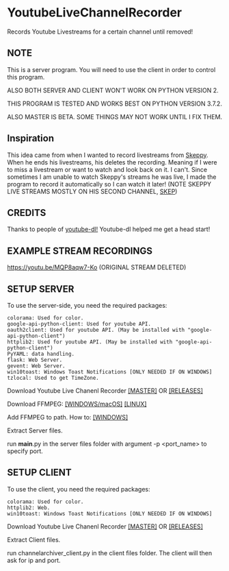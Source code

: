 # YoutubeLiveChannelRecorder
  Records Youtube Livestreams for a certain channel until removed!
  
## NOTE
  This is a server program. You will need to use the client in order to
  control this program.
  
  ALSO BOTH SERVER AND CLIENT WON'T WORK ON PYTHON VERSION 2.
  
  THIS PROGRAM IS TESTED AND WORKS BEST ON PYTHON VERSION 3.7.2.
  
  ALSO MASTER IS BETA. SOME THINGS MAY NOT WORK UNTIL I FIX THEM.

## Inspiration
  
  This idea came from when I wanted to record livestreams from [Skeppy](https://www.youtube.com/channel/UCzMjRlKVO9XIqH_crIFpi6w).
  When he ends his livestreams, his deletes the recording. Meaning if I were to miss a livestream or want to watch and look back on it. I can't. Since sometimes I am unable to watch Skeppy's streams he was live, I made the program to record it automatically so I can watch it later! (NOTE SKEPPY LIVE STREAMS MOSTLY ON HIS SECOND CHANNEL, [SKEP](https://www.youtube.com/channel/UCviw1uSMHnTFm9RQvacw6Mw))

## CREDITS
  
  Thanks to people of [youtube-dl!](https://github.com/ytdl-org/youtube-dl/)
  Youtube-dl helped me get a head start!

## EXAMPLE STREAM RECORDINGS
  
  https://youtu.be/MQP8aqw7-Ko (ORIGINAL STREAM DELETED)

## SETUP SERVER
  To use the server-side, you need the required packages:
  ```
  colorama: Used for color.
  google-api-python-client: Used for youtube API.
  oauth2client: Used for youtube API. (May be installed with "google-api-python-client")
  httplib2: Used for youtube API. (May be installed with "google-api-python-client")
  PyYAML: data handling.
  flask: Web Server.
  gevent: Web Server.
  win10toast: Windows Toast Notifications [ONLY NEEDED IF ON WINDOWS]
  tzlocal: Used to get TimeZone.
  ```
  
  Download Youtube Live Chanenl Recorder [[MASTER]](https://github.com/TheDaChicken/YoutubeLiveChannelRecorder/archive/master.zip)
  OR [[RELEASES]](https://github.com/TheDaChicken/YoutubeLiveChannelRecorder/releases)
  
  Download FFMPEG: [[WINDOWS/macOS]](https://ffmpeg.zeranoe.com/builds/) [[LINUX]](https://ffmpeg.org/download.html#build-linux)
  
  Add FFMPEG to path. How to: [[WINDOWS]](https://windowsloop.com/install-ffmpeg-windows-10/)
  
  Extract Server files.
  
  run __main__.py in the server files folder with argument -p <port_name> to specify port.

## SETUP CLIENT
  To use the client, you need the required packages:
  ```
  colorama: Used for color.
  httplib2: Web.
  win10toast: Windows Toast Notifications [ONLY NEEDED IF ON WINDOWS]
  ```
  
  Download Youtube Live Chanenl Recorder [[MASTER]](https://github.com/TheDaChicken/YoutubeLiveChannelRecorder/archive/master.zip)
  OR [[RELEASES]](https://github.com/TheDaChicken/YoutubeLiveChannelRecorder/releases)
  
  Extract Client files.
  
  run channelarchiver_client.py in the client files folder. The client will then ask for ip and port.
